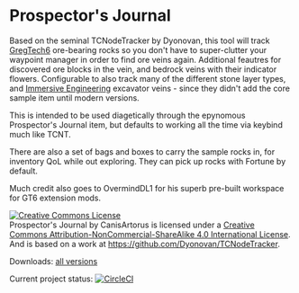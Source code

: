 # Prospector's Journal

Based on the seminal TCNodeTracker by Dyonovan, this tool will track [GregTech6](https://github.com/GregTech6/gregtech6) ore-bearing rocks so you don't have to super-clutter your waypoint manager in order to find ore veins again. Additional feautres for discovered ore blocks in the vein, and bedrock veins with their indicator flowers. Configurable to also track many of the different stone layer types, and [Immersive Engineering](https://github.com/BluSunrize/ImmersiveEngineering) excavator veins - since they didn't add the core sample item until modern versions.

This is intended to be used diagetically through the epynomous Prospector's Journal item, but defaults to working all the time via keybind much like TCNT.

There are also a set of bags and boxes to carry the sample rocks in, for inventory QoL while out exploring. They can pick up rocks with Fortune by default.

Much credit also goes to OvermindDL1 for his superb pre-built workspace for GT6 extension mods.

<a rel="license" href="http://creativecommons.org/licenses/by-nc-sa/4.0/"><img alt="Creative Commons License" style="border-width:0" src="https://i.creativecommons.org/l/by-nc-sa/4.0/88x31.png" /></a><br /><span xmlns:dct="http://purl.org/dc/terms/" property="dct:title">Prospector's Journal</span> by <span xmlns:cc="http://creativecommons.org/ns#" property="cc:attributionName">CanisArtorus</span> is licensed under a <a rel="license" href="http://creativecommons.org/licenses/by-nc-sa/4.0/">Creative Commons Attribution-NonCommercial-ShareAlike 4.0 International License</a>.<br />And is based on a work at <a xmlns:dct="http://purl.org/dc/terms/" href="https://github.com/Dyonovan/TCNodeTracker" rel="dct:source">https://github.com/Dyonovan/TCNodeTracker</a>.

Downloads:
[all versions](https://drive.google.com/drive/folders/1JwHJmGOePJ1F57i99wbfL1Fb_U7hHkKg?usp=sharing)

Current project status:
[![CircleCI](https://circleci.com/gh/CanisArtorus/ProspectorJournal/tree/master.svg?style=svg)](https://circleci.com/gh/CanisArtorus/ProspectorJournal/tree/master)
